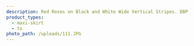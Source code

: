```yaml
---
description: Red Roses on Black and White Wide Vertical Stripes. DBP
product_types:
  - maxi-skirt
  - to
photo_path: /uploads/111.JPG
---
```


